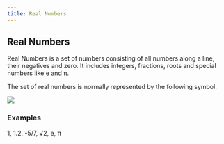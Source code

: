 ```yaml
---
title: Real Numbers
---
```

## Real Numbers

Real Numbers is a set of numbers consisting of all numbers along a line, their negatives and zero. It includes integers, fractions, roots and special numbers like e and π.

The set of real numbers is normally represented by the following symbol:

![](https://upload.wikimedia.org/wikipedia/commons/3/39/Latex_real_numbers.svg)

### Examples

1, 1.2, -5/7, √2, e, π 
